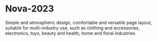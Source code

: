 # Nova-2023
Simple and atmospheric design, comfortable and versatile page layout, suitable for multi-industry use, such as clothing and accessories, electronics, toys, beauty and health, home and floral industries.

